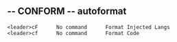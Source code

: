 ## -- CONFORM -- autoformat

```
<leader>cF      No command      Format Injected Langs
<leader>cf      No command      Format Code
```
